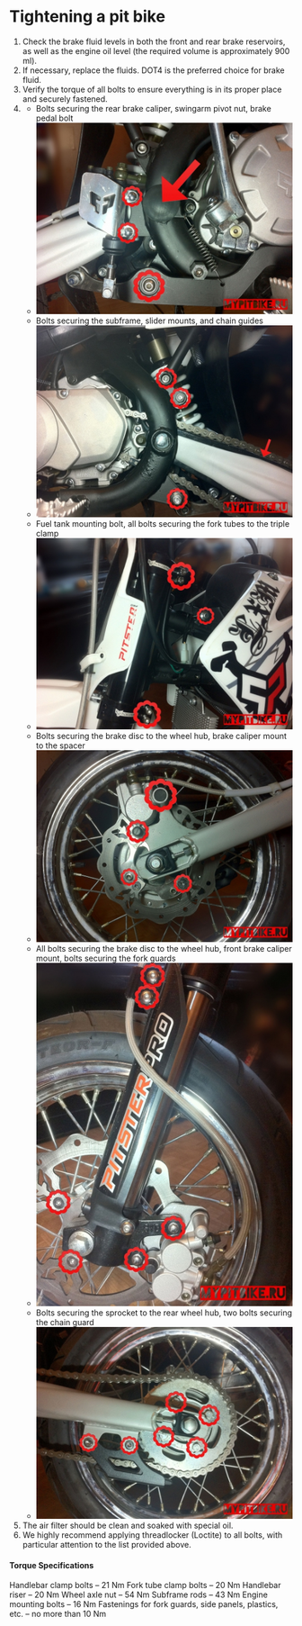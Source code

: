 # Tightening a pit bike

1. Check the brake fluid levels in both the front and rear brake reservoirs, as well as the engine oil level (the required volume is approximately 900 ml).
2. If necessary, replace the fluids. DOT4 is the preferred choice for brake fluid.
3. Verify the torque of all bolts to ensure everything is in its proper place and securely fastened.
4. - Bolts securing the rear brake caliper, swingarm pivot nut, brake pedal bolt
   - ![rear brake caliper](../../static/img/e60a32.jpg "rear brake caliper")
   - Bolts securing the subframe, slider mounts, and chain guides
   - ![subframe mount](../../static/img/460cec.jpg "subframe mount")
   - Fuel tank mounting bolt, all bolts securing the fork tubes to the triple clamp
   - ![fuel tank and triple clamp](../../static/img/7d96eb.jpg "fuel tank and triple clamp")
   - Bolts securing the brake disc to the wheel hub, brake caliper mount to the spacer
   - ![brake disc and caliper](../../static/img/e3d9a1.jpg "brake disc and caliper")
   - All bolts securing the brake disc to the wheel hub, front brake caliper mount, bolts securing the fork guards
   - ![caliper and fork guards](../../static/img/77e463.jpg "caliper and fork guards")
   - Bolts securing the sprocket to the rear wheel hub, two bolts securing the chain guard
   - ![sprocket and chain guard](../../static/img/4e73a7.jpg "sprocket and chain guard")
5. The air filter should be clean and soaked with special oil.
6. We highly recommend applying threadlocker (Loctite) to all bolts, with particular attention to the list provided above.

#### Torque Specifications

Handlebar clamp bolts – 21 Nm Fork tube clamp bolts – 20 Nm Handlebar riser – 20 Nm Wheel axle nut – 54 Nm Subframe rods – 43 Nm Engine mounting bolts – 16 Nm Fastenings for fork guards, side panels, plastics, etc. – no more than 10 Nm
